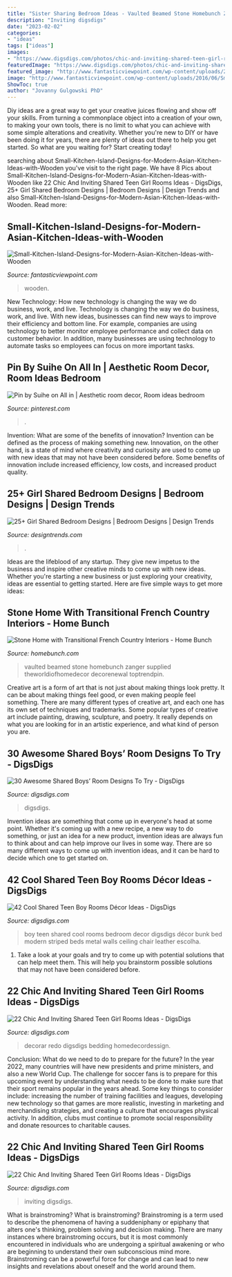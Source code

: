 ```yaml
---
title: "Sister Sharing Bedroom Ideas - Vaulted Beamed Stone Homebunch Zanger Supplied Theworldiofhomedecor Decorenewal Toptrendpin"
description: "Inviting digsdigs"
date: "2023-02-02"
categories:
- "ideas"
tags: ["ideas"]
images:
- "https://www.digsdigs.com/photos/chic-and-inviting-shared-teen-girl-rooms-ideas-8.jpg"
featuredImage: "https://www.digsdigs.com/photos/chic-and-inviting-shared-teen-girl-rooms-ideas-8.jpg"
featured_image: "http://www.fantasticviewpoint.com/wp-content/uploads/2016/06/Small-Kitchen-Island-Designs-for-Modern-Asian-Kitchen-Ideas-with-Wooden-Floor-and-Black-Kitchen-Island.jpg"
image: "http://www.fantasticviewpoint.com/wp-content/uploads/2016/06/Small-Kitchen-Island-Designs-for-Modern-Asian-Kitchen-Ideas-with-Wooden-Floor-and-Black-Kitchen-Island.jpg"
ShowToc: true
author: "Jovanny Gulgowski PhD"
---
```



Diy ideas are a great way to get your creative juices flowing and show off your skills. From turning a commonplace object into a creation of your own, to making your own tools, there is no limit to what you can achieve with some simple alterations and creativity. Whether you're new to DIY or have been doing it for years, there are plenty of ideas out there to help you get started. So what are you waiting for? Start creating today!

	

		
searching about Small-Kitchen-Island-Designs-for-Modern-Asian-Kitchen-Ideas-with-Wooden you've visit to the right page. We have 8 Pics about Small-Kitchen-Island-Designs-for-Modern-Asian-Kitchen-Ideas-with-Wooden like 22 Chic And Inviting Shared Teen Girl Rooms Ideas - DigsDigs, 25+ Girl Shared Bedroom Designs | Bedroom Designs | Design Trends and also Small-Kitchen-Island-Designs-for-Modern-Asian-Kitchen-Ideas-with-Wooden. Read more:
		
    
## Small-Kitchen-Island-Designs-for-Modern-Asian-Kitchen-Ideas-with-Wooden

<img loading=lazy src="http://www.fantasticviewpoint.com/wp-content/uploads/2016/06/Small-Kitchen-Island-Designs-for-Modern-Asian-Kitchen-Ideas-with-Wooden-Floor-and-Black-Kitchen-Island.jpg" onerror="this.onerror=null;this.src='https://tse2.mm.bing.net/th?id=OIP.DUWUSViCc0nqxReMC56uiQHaE5&amp;pid=15.1';" alt="Small-Kitchen-Island-Designs-for-Modern-Asian-Kitchen-Ideas-with-Wooden">

_Source: fantasticviewpoint.com_

>wooden. 

	

New Technology: How new technology is changing the way we do business, work, and live.
Technology is changing the way we do business, work, and live. With new ideas, businesses can find new ways to improve their efficiency and bottom line. For example, companies are using technology to better monitor employee performance and collect data on customer behavior. In addition, many businesses are using technology to automate tasks so employees can focus on more important tasks.

    
## Pin By Suihe On All In | Aesthetic Room Decor, Room Ideas Bedroom

<img loading=lazy src="https://i.pinimg.com/736x/a2/e7/b1/a2e7b1f7ac435b1ba892073d0406ad01.jpg" onerror="this.onerror=null;this.src='https://tse1.mm.bing.net/th?id=OIP.o0C_TxGsT_ApctWVLlrIZQHaHa&amp;pid=15.1';" alt="Pin by Suihe on All in | Aesthetic room decor, Room ideas bedroom">

_Source: pinterest.com_

>. 

	

Invention: What are some of the benefits of innovation?
Invention can be defined as the process of making something new. Innovation, on the other hand, is a state of mind where creativity and curiosity are used to come up with new ideas that may not have been considered before. Some benefits of innovation include increased efficiency, low costs, and increased product quality.

    
## 25+ Girl Shared Bedroom Designs | Bedroom Designs | Design Trends

<img loading=lazy src="https://images.designtrends.com/wp-content/uploads/2016/03/19050124/Traditional-Girl-Shared-Bedroom-Designs.jpg" onerror="this.onerror=null;this.src='https://tse3.mm.bing.net/th?id=OIP.X6WHPRoflnULB6IuXR5v9wHaJ4&amp;pid=15.1';" alt="25+ Girl Shared Bedroom Designs | Bedroom Designs | Design Trends">

_Source: designtrends.com_

>. 

	

Ideas are the lifeblood of any startup. They give new impetus to the business and inspire other creative minds to come up with new ideas. Whether you're starting a new business or just exploring your creativity, ideas are essential to getting started. Here are five simple ways to get more ideas: 

    
## Stone Home With Transitional French Country Interiors - Home Bunch

<img loading=lazy src="https://www.homebunch.com/wp-content/uploads/2016/10/Bathroom-Vaulted-Beamed-Ceiling-Copy.jpg" onerror="this.onerror=null;this.src='https://tse3.mm.bing.net/th?id=OIP.TKDoTnxEp96fVleGij2LfwHaLM&amp;pid=15.1';" alt="Stone Home with Transitional French Country Interiors - Home Bunch">

_Source: homebunch.com_

>vaulted beamed stone homebunch zanger supplied theworldiofhomedecor decorenewal toptrendpin. 

	

Creative art is a form of art that is not just about making things look pretty. It can be about making things feel good, or even making people feel something. There are many different types of creative art, and each one has its own set of techniques and trademarks. Some popular types of creative art include painting, drawing, sculpture, and poetry. It really depends on what you are looking for in an artistic experience, and what kind of person you are.

    
## 30 Awesome Shared Boys’ Room Designs To Try - DigsDigs

<img loading=lazy src="https://www.digsdigs.com/photos/awesome-shared-boys-room-designs-to-try-1.jpg" onerror="this.onerror=null;this.src='https://tse1.mm.bing.net/th?id=OIP.0Wlt5tip0y87IpAku2ybzAHaLH&amp;pid=15.1';" alt="30 Awesome Shared Boys’ Room Designs To Try - DigsDigs">

_Source: digsdigs.com_

>digsdigs. 

	

Invention ideas are something that come up in everyone's head at some point. Whether it's coming up with a new recipe, a new way to do something, or just an idea for a new product, invention ideas are always fun to think about and can help improve our lives in some way. There are so many different ways to come up with invention ideas, and it can be hard to decide which one to get started on.

    
## 42 Cool Shared Teen Boy Rooms Décor Ideas - DigsDigs

<img loading=lazy src="https://www.digsdigs.com/photos/cool-shared-teen-boy-rooms-decor-ideas-1.jpg" onerror="this.onerror=null;this.src='https://tse4.mm.bing.net/th?id=OIP.tBFWMzvjAI4siFnX_akvFQAAAA&amp;pid=15.1';" alt="42 Cool Shared Teen Boy Rooms Décor Ideas - DigsDigs">

_Source: digsdigs.com_

>boy teen shared cool rooms bedroom decor digsdigs décor bunk bed modern striped beds metal walls ceiling chair leather escolha. 

	

1. Take a look at your goals and try to come up with potential solutions that can help meet them. This will help you brainstorm possible solutions that may not have been considered before.

    
## 22 Chic And Inviting Shared Teen Girl Rooms Ideas - DigsDigs

<img loading=lazy src="https://www.digsdigs.com/photos/chic-and-inviting-shared-teen-girl-rooms-ideas-8.jpg" onerror="this.onerror=null;this.src='https://tse2.mm.bing.net/th?id=OIP.bYcHAd9V1497mXswjEmuGgHaEj&amp;pid=15.1';" alt="22 Chic And Inviting Shared Teen Girl Rooms Ideas - DigsDigs">

_Source: digsdigs.com_

>decorar redo digsdigs bedding homedecordessign. 

	

Conclusion: What do we need to do to prepare for the future?
In the year 2022, many countries will have new presidents and prime ministers, and also a new World Cup. The challenge for soccer fans is to prepare for this upcoming event by understanding what needs to be done to make sure that their sport remains popular in the years ahead. Some key things to consider include: increasing the number of training facilities and leagues, developing new technology so that games are more realistic, investing in marketing and merchandising strategies, and creating a culture that encourages physical activity. In addition, clubs must continue to promote social responsibility and donate resources to charitable causes.

    
## 22 Chic And Inviting Shared Teen Girl Rooms Ideas - DigsDigs

<img loading=lazy src="https://www.digsdigs.com/photos/chic-and-inviting-shared-teen-girl-rooms-ideas-6.jpg" onerror="this.onerror=null;this.src='https://tse2.mm.bing.net/th?id=OIP.uF1sFvkUha_OEfqxe7zTeQHaLH&amp;pid=15.1';" alt="22 Chic And Inviting Shared Teen Girl Rooms Ideas - DigsDigs">

_Source: digsdigs.com_

>inviting digsdigs. 

	

What is brainstroming?
What is brainstroming? Brainstroming is a term used to describe the phenomena of having a suddeniphany or epiphany that alters one's thinking, problem solving and decision making. There are many instances where brainstroming occurs, but it is most commonly encountered in individuals who are undergoing a spiritual awakening or who are beginning to understand their own subconscious mind more. Brainstroming can be a powerful force for change and can lead to new insights and revelations about oneself and the world around them.

